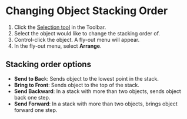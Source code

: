 # Changing Object Stacking Order

1. Click the [Selection tool](../working-with-tools/selection-tools.md) in the Toolbar.
2. Select the object would like to change the stacking order of.
3. Control-click the object. A fly-out menu will appear.
4. In the fly-out menu, select **Arrange**.

## Stacking order options

* **Send to Bac**k: Sends object to the lowest point in the stack.
* **Bring to Front**: Sends object to the top of the stack.
* **Send Backward**: In a stack with more than two objects, sends object back one step.
* **Send Forward**: In a stack with more than two objects, brings object forward one step.
